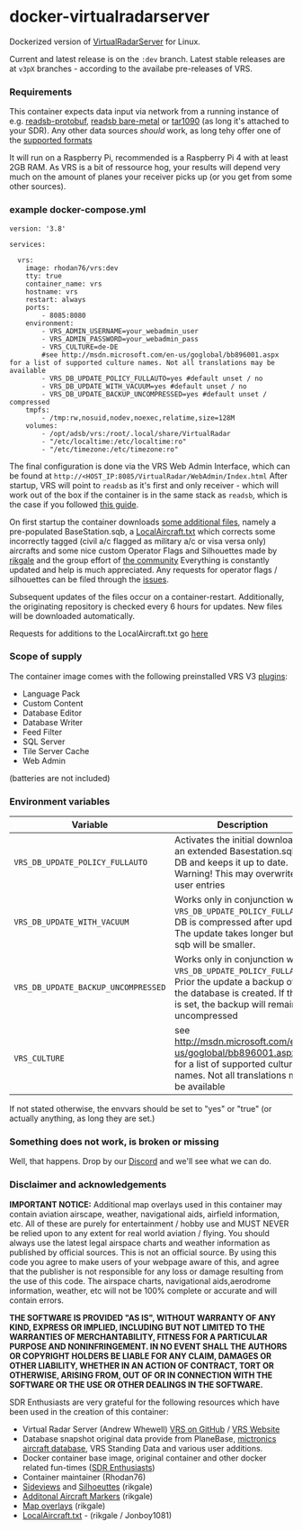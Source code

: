 # docker-virtualradarserver
Dockerized version of [VirtualRadarServer](https://www.virtualradarserver.co.uk/) for Linux.

Current and latest release is on the `:dev` branch. Latest stable releases are at `v3pX` branches - according to the availabe pre-releases of VRS.

### Requirements
This container expects data input via network from a running instance of e.g. [readsb-protobuf](https://github.com/sdr-enthusiasts/docker-readsb-protobuf), [readsb bare-metal](https://github.com/wiedehopf/readsb) or [tar1090](https://github.com/sdr-enthusiasts/docker-tar1090) (as long it's attached to your SDR). Any other data sources _should_ work, as long tehy offer one of the [supported formats](https://www.virtualradarserver.co.uk/Documentation/WebServer/ReceiversOptions.aspx)

It will run on a Raspberry Pi, recommended is a Raspberry Pi 4 with at least 2GB RAM. As VRS is a bit of ressource hog, your results will depend very much on the amount of planes your receiver picks up (or you get from some other sources).

### example docker-compose.yml
```
version: '3.8'

services:

  vrs:
    image: rhodan76/vrs:dev
    tty: true
    container_name: vrs
    hostname: vrs
    restart: always
    ports:
        - 8085:8080
    environment:
        - VRS_ADMIN_USERNAME=your_webadmin_user
        - VRS_ADMIN_PASSWORD=your_webadmin_pass
        - VRS_CULTURE=de-DE
        #see http://msdn.microsoft.com/en-us/goglobal/bb896001.aspx for a list of supported culture names. Not all translations may be available
        - VRS_DB_UPDATE_POLICY_FULLAUTO=yes #default unset / no
        - VRS_DB_UPDATE_WITH_VACUUM=yes #default unset / no
        - VRS_DB_UPDATE_BACKUP_UNCOMPRESSED=yes #default unset / compressed
    tmpfs:
        - /tmp:rw,nosuid,nodev,noexec,relatime,size=128M
    volumes:
        - /opt/adsb/vrs:/root/.local/share/VirtualRadar
        - "/etc/localtime:/etc/localtime:ro"
        - "/etc/timezone:/etc/timezone:ro"
```
The final configuration is done via the VRS Web Admin Interface, which can be found at `http://<HOST_IP:8085/VirtualRadar/WebAdmin/Index.html`
After startup, VRS will point to `readsb` as it's first and only receiver - which will work out of the box if the container is in the same stack as `readsb`, which is the case if you followed [this guide](https://sdr-enthusiasts.gitbook.io/ads-b/).

On first startup the container downloads [some additional files](https://github.com/rikgale/VRSOperatorFlags), namely a pre-populated BaseStation.sqb, a [LocalAircraft.txt](https://github.com/rikgale/LocalAircraft) which corrects some incorrectly tagged (civil a/c flagged as military a/c or visa versa only) aircrafts and some nice custom Operator Flags and Silhouettes made by [rikgale](https://github.com/rikgale) and the group effort of [the community](https://discord.com/channels/734090820684349521/797799467880677377)
Everything is constantly updated and help is much appreciated. Any requests for operator flags / silhouettes can be filed through the [issues](https://github.com/rikgale/VRSOperatorFlags/issues).

Subsequent updates of the files occur on a container-restart. Additionally, the originating repository is checked every 6 hours for updates. New files will be downloaded automatically.

Requests for additions to the LocalAircraft.txt go [here](https://github.com/rikgale/LocalAircraft/issues)

### Scope of supply
The container image comes with the following preinstalled VRS V3 [plugins](https://www.virtualradarserver.co.uk/Download.aspx#panel-web-admin):
* Language Pack
* Custom Content
* Database Editor
* Database Writer
* Feed Filter
* SQL Server
* Tile Server Cache
* Web Admin

(batteries are not included)

### Environment variables
| Variable | Description | Default |
|----------|-------------|---------|
| `VRS_DB_UPDATE_POLICY_FULLAUTO` | Activates the initial download of an extended Basestation.sqb DB and keeps it up to date. Warning! This may overwrite user entries | `unset` |
| `VRS_DB_UPDATE_WITH_VACUUM` | Works only in conjunction with `VRS_DB_UPDATE_POLICY_FULLAUTO`. DB is compressed after update. The update takes longer but the sqb will be smaller.| `unset` |
| `VRS_DB_UPDATE_BACKUP_UNCOMPRESSED` | Works only in conjunction with `VRS_DB_UPDATE_POLICY_FULLAUTO`. Prior the update a backup of the database is created. If this is set, the backup will remain uncompressed | `unset` |
| `VRS_CULTURE` | see http://msdn.microsoft.com/en-us/goglobal/bb896001.aspx for a list of supported culture names. Not all translations may be available | `unset` means `en-GB` |

If not stated otherwise, the envvars should be set to "yes" or "true" (or actually anything, as long they are set.)

### Something does not work, is broken or missing
Well, that happens. Drop by our [Discord](https://discord.com/channels/734090820684349521/797799467880677377) and we'll see what we can do.

### Disclaimer and acknowledgements

**IMPORTANT NOTICE:** Additional map overlays used in this container may contain aviation airscape, weather, navigational aids, airfield information, etc. All of these are purely for entertainment / hobby use and MUST NEVER be relied upon to any extent for real world aviation / flying. You should always use the latest legal airspace charts and weather information as published by official sources. This is not an official source. By using this code you agree to make users of your webpage aware of this, and agree that the publisher is not responsible for any loss or damage resulting from the use of this code. The airspace charts, navigational aids,aerodrome information, weather, etc will not be 100% complete or accurate and will contain errors.

**THE SOFTWARE IS PROVIDED "AS IS", WITHOUT WARRANTY OF ANY KIND, EXPRESS OR IMPLIED, INCLUDING BUT NOT LIMITED TO THE WARRANTIES OF MERCHANTABILITY, FITNESS FOR A PARTICULAR PURPOSE AND NONINFRINGEMENT. IN NO EVENT SHALL THE AUTHORS OR COPYRIGHT HOLDERS BE LIABLE FOR ANY CLAIM, DAMAGES OR OTHER LIABILITY, WHETHER IN AN ACTION OF CONTRACT, TORT OR OTHERWISE, ARISING FROM, OUT OF OR IN CONNECTION WITH THE SOFTWARE OR THE USE OR OTHER DEALINGS IN THE SOFTWARE.**

SDR Enthusiasts are very grateful for the following resources which have been used in the creation of this container:

 - Virtual Radar Server (Andrew Whewell) [VRS on GitHub](https://github.com/vradarserver/vrs) / [VRS Website](http://www.virtualradarserver.co.uk/)
 - Database snapshot original data provide from PlaneBase, [mictronics aircraft database](https://www.mictronics.de/aircraft-database/export.php), VRS Standing Data and various user additions.
 - Docker container base image, original container and other docker related fun-times ([SDR Enthusiasts](https://github.com/sdr-enthusiasts))
 - Container maintainer (Rhodan76)
 - [Sideviews](https://github.com/rikgale/VRSOperatorFlags) and [Silhoeuttes](https://github.com/rikgale/VRSOperatorFlags) (rikgale)
 - [Additonal Aircraft Markers](https://github.com/rikgale/VRSCustomMarkers) (rikgale)
 - [Map overlays](https://github.com/rikgale/VRSCustomLayers) (rikgale)
 - [LocalAircraft.txt](https://github.com/rikgale/LocalAircraft) - (rikgale / Jonboy1081)

